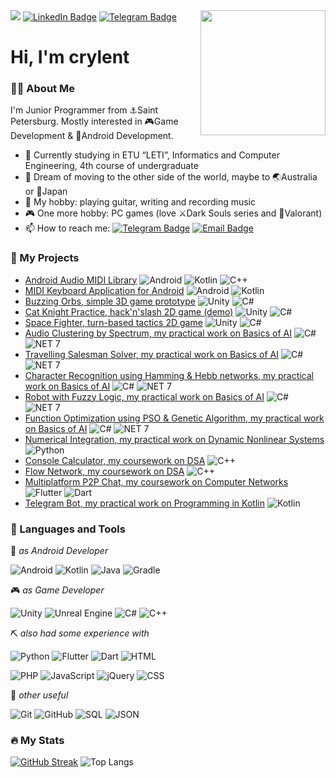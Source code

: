 <img src="https://media.giphy.com/media/v1.Y2lkPTc5MGI3NjExbDBxMmxtYml4Y3Q0YmFmcjhhN25sOWwxNWtmd292ajhyMWNsdDV1aSZlcD12MV9pbnRlcm5hbF9naWZfYnlfaWQmY3Q9Zw/3oKIPnAiaMCws8nOsE/giphy.gif" width="200" height="200" align="right"/>

<img src="https://komarev.com/ghpvc/?username=crylent&style=flat-square&color=blue"/>
<a href="https://www.linkedin.com/in/crylent/"><img src="https://img.shields.io/badge/LinkedIn-blue?style=for-the-badge&logo=linkedin&logoColor=white" alt="LinkedIn Badge"/></a>
<a href="https://t.me/devoidofthesun"><img src="https://img.shields.io/badge/Telegram-blue?style=for-the-badge&logo=telegram&logoColor=white" alt="Telegram Badge"/></a>

<h1>Hi, I'm crylent</h1>

### 🧙‍♂️ About Me
I'm Junior Programmer from ⚓Saint Petersburg. Mostly interested in 🎮Game Development & 📱Android Development.

- 🏫 Currently studying in ETU “LETI”, Informatics and Computer Engineering, 4th course of undergraduate
- 🌠 Dream of moving to the other side of the world, maybe to 🌏Australia or 🗾Japan
- 🎸 My hobby: playing guitar, writing and recording music
- 🎮 One more hobby: PC games (love ⚔️Dark Souls series and 🔫Valorant)
- 📫 How to reach me: [![Telegram Badge](https://img.shields.io/badge/devoidofthesun-blue?logo=Telegram&logoColor=white)](https://t.me/devoidofthesun) [![Email Badge](https://img.shields.io/badge/email-red?logo=Gmail&logoColor=white)](inkerimaa1@gmail.com)

### 📑 My Projects

- [Android Audio MIDI Library](https://github.com/crylent/android-midilib)
![Android](https://img.shields.io/badge/Android-3DDC84?logo=AndroidStudio&logoColor=white)
![Kotlin](https://img.shields.io/badge/Kotlin-7F52FF?logo=Kotlin&logoColor=white)
![C++](https://img.shields.io/badge/C%2B%2B-00599C?logo=C%2B%2B&logoColor=white)
- [MIDI Keyboard Application for Android](https://github.com/crylent/cryboard)
![Android](https://img.shields.io/badge/Android-3DDC84?logo=AndroidStudio&logoColor=white)
![Kotlin](https://img.shields.io/badge/Kotlin-7F52FF?logo=Kotlin&logoColor=white)
- [Buzzing Orbs, simple 3D game prototype](https://github.com/crylent/BuzzingOrbs)
![Unity](https://img.shields.io/badge/Unity-000000?logo=Unity&logoColor=white)
![C#](https://img.shields.io/badge/C%23-239120?logo=CSharp&logoColor=white)
- [Cat Knight Practice, hack'n'slash 2D game (demo)](https://github.com/crylent/KnightPractice)
![Unity](https://img.shields.io/badge/Unity-000000?logo=Unity&logoColor=white)
![C#](https://img.shields.io/badge/C%23-239120?logo=CSharp&logoColor=white)
- [Space Fighter, turn-based tactics 2D game](https://github.com/crylent/SpaceFighter)
![Unity](https://img.shields.io/badge/Unity-000000?logo=Unity&logoColor=white)
![C#](https://img.shields.io/badge/C%23-239120?logo=CSharp&logoColor=white)
- [Audio Clustering by Spectrum, my practical work on Basics of AI](https://github.com/crylent/AI_clustering)
![C#](https://img.shields.io/badge/C%23-239120?logo=CSharp&logoColor=white)
![NET 7](https://img.shields.io/badge/NET%207-512BD4?logo=.NET&logoColor=white)
- [Travelling Salesman Solver, my practical work on Basics of AI](https://github.com/crylent/AI_TSP)
![C#](https://img.shields.io/badge/C%23-239120?logo=CSharp&logoColor=white)
![NET 7](https://img.shields.io/badge/NET%207-512BD4?logo=.NET&logoColor=white)
- [Character Recognition using Hamming & Hebb networks, my practical work on Basics of AI](https://github.com/crylent/AI_neural)
![C#](https://img.shields.io/badge/C%23-239120?logo=CSharp&logoColor=white)
![NET 7](https://img.shields.io/badge/NET%207-512BD4?logo=.NET&logoColor=white)
- [Robot with Fuzzy Logic, my practical work on Basics of AI](https://github.com/crylent/AI_fuzzy_robot)
![C#](https://img.shields.io/badge/C%23-239120?logo=CSharp&logoColor=white)
![NET 7](https://img.shields.io/badge/NET%207-512BD4?logo=.NET&logoColor=white)
- [Function Optimization using PSO & Genetic Algorithm, my practical work on Basics of AI](https://github.com/crylent/AI_func_min)
![C#](https://img.shields.io/badge/C%23-239120?logo=CSharp&logoColor=white)
![NET 7](https://img.shields.io/badge/NET%207-512BD4?logo=.NET&logoColor=white)
- [Numerical Integration, my practical work on Dynamic Nonlinear Systems](https://github.com/crylent/numerical_integration)
![Python](https://img.shields.io/badge/Python-3776AB?logo=Python&logoColor=white)
- [Console Calculator, my coursework on DSA](https://github.com/crylent/DSA_console_calculator)
![C++](https://img.shields.io/badge/C%2B%2B-00599C?logo=C%2B%2B&logoColor=white)
- [Flow Network, my coursework on DSA](https://github.com/crylent/DSA_flow_network)
![C++](https://img.shields.io/badge/C%2B%2B-00599C?logo=C%2B%2B&logoColor=white)
- [Multiplatform P2P Chat, my coursework on Computer Networks](https://github.com/crylent/flutter_p2p_chat)
![Flutter](https://img.shields.io/badge/Flutter-02569B?logo=Flutter&logoColor=white)
![Dart](https://img.shields.io/badge/Dart-0175C2?logo=Dart&logoColor=white)
- [Telegram Bot, my practical work on Programming in Kotlin](https://github.com/crylent/sdpic_bot)
![Kotlin](https://img.shields.io/badge/Kotlin-7F52FF?logo=Kotlin&logoColor=white)


### 🔧 Languages and Tools

📱 <i> as Android Developer</i>

![Android](https://img.shields.io/badge/Android-3DDC84?style=for-the-badge&logo=AndroidStudio&logoColor=white)
![Kotlin](https://img.shields.io/badge/Kotlin-7F52FF?style=for-the-badge&logo=Kotlin&logoColor=white)
![Java](https://img.shields.io/badge/Java-F80000?style=for-the-badge&logo=CoffeeScript&logoColor=white)
![Gradle](https://img.shields.io/badge/Gradle-02303A?style=for-the-badge&logo=Gradle&logoColor=white)

🎮 <i> as Game Developer</i>

![Unity](https://img.shields.io/badge/Unity-000000?style=for-the-badge&logo=Unity&logoColor=white)
![Unreal Engine](https://img.shields.io/badge/Unreal%20Engine-0E1128?style=for-the-badge&logo=UnrealEngine&logoColor=white)
![C#](https://img.shields.io/badge/C%23-239120?style=for-the-badge&logo=CSharp&logoColor=white)
![C++](https://img.shields.io/badge/C%2B%2B-00599C?style=for-the-badge&logo=C%2B%2B&logoColor=white)

⛏️ <i> also had some experience with</i>

![Python](https://img.shields.io/badge/Python-3776AB?style=for-the-badge&logo=Python&logoColor=white)
![Flutter](https://img.shields.io/badge/Flutter-02569B?style=for-the-badge&logo=Flutter&logoColor=white)
![Dart](https://img.shields.io/badge/Dart-0175C2?style=for-the-badge&logo=Dart&logoColor=white)
![HTML](https://img.shields.io/badge/HTML-E34F26?style=for-the-badge&logo=HTML5&logoColor=white)

![PHP](https://img.shields.io/badge/PHP-777BB4?style=for-the-badge&logo=PHP&logoColor=white)
![JavaScript](https://img.shields.io/badge/JavaScript-D5BD0C?style=for-the-badge&logo=Javascript&logoColor=white)
![jQuery](https://img.shields.io/badge/jQuery-0769AD?style=for-the-badge&logo=jQuery&logoColor=white)
![CSS](https://img.shields.io/badge/CSS-1572B6?style=for-the-badge&logo=CSS3&logoColor=white)

🔨 <i> other useful</i>

![Git](https://img.shields.io/badge/Git-F05032?style=for-the-badge&logo=Git&logoColor=white)
![GitHub](https://img.shields.io/badge/GitHub-181717?style=for-the-badge&logo=GitHub&logoColor=white)
![SQL](https://img.shields.io/badge/SQL-CC2927?style=for-the-badge&logo=MicrosoftSQLServer&logoColor=white)
![JSON](https://img.shields.io/badge/JSON-000000?style=for-the-badge&logo=JSON&logoColor=white)

### :fire: My Stats
[![GitHub Streak](https://streak-stats.demolab.com?user=crylent&theme=radical&mode=weekly)](https://git.io/streak-stats)
![Top Langs](https://github-readme-stats.vercel.app/api/top-langs/?username=crylent&layout=donut&theme=radical)

